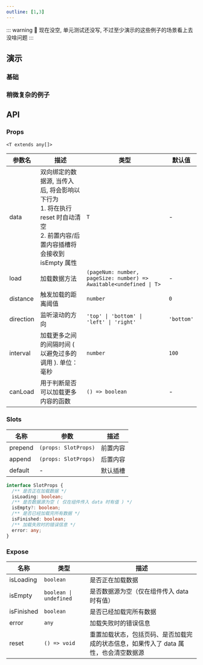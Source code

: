 ```yaml
---
outline: [1,3]
---
```


::: warning
🚧 现在没空, 单元测试还没写, 不过至少演示的这些例子的场景看上去没啥问题
:::

## 演示

### 基础

### 稍微复杂的例子

## API

### Props

`<T extends any[]>`

| 参数名 | 描述 | 类型 | 默认值 |
| --- | --- | --- | --- |
| data | <div><div mb-1>双向绑定的数据源, 当传入后, 将会影响以下行为</div><div>1. 将在执行 reset 时自动清空</div><div>2. 前置内容/后置内容插槽将会接收到 isEmpty 属性</div></div> | `T` | - |
| load | 加载数据方法 | `(pageNum: number, pageSize: number) => Awaitable<undefined \| T>` | - |
| distance | 触发加载的距离阈值 | `number` | `0` |
| direction | 监听滚动的方向 | `'top' \| 'bottom' \| 'left' \| 'right'` | `'bottom'` |
| interval | 加载更多之间的间隔时间 ( 以避免过多的调用 ). 单位：毫秒 | `number` | `100` |
| canLoad | 用于判断是否可以加载更多内容的函数 | `() => boolean` | - |

### Slots

| 名称 | 参数 | 描述 |
| --- | --- | --- |
| prepend | `(props: SlotProps)` | 前置内容 |
| append | `(props: SlotProps)` | 后置内容 |
| default | - | 默认插槽 |

```ts
interface SlotProps {
  /** 是否正在加载数据 */
  isLoading: boolean;
  /** 是否数据源为空 ( 仅在组件传入 data 时有值 ) */
  isEmpty?: boolean;
  /** 是否已经加载完所有数据 */
  isFinished: boolean;
  /** 加载失败时的错误信息 */
  error: any;
}
```

### Expose

| 名称 | 类型 | 描述 |
| --- | --- | --- |
| isLoading | `boolean` | 是否正在加载数据 |
| isEmpty | `boolean \| undefined` | 是否数据源为空（仅在组件传入 data 时有值） |
| isFinished | `boolean` | 是否已经加载完所有数据 |
| error | `any` | 加载失败时的错误信息 |
| reset | `() => void` | 重置加载状态，包括页码、是否加载完成的状态信息，如果传入了 data 属性，也会清空数据源 |
